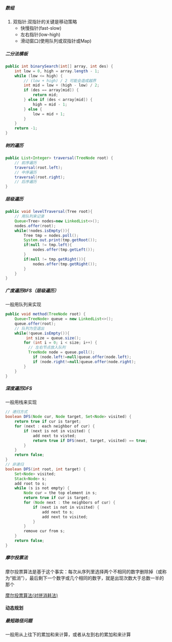 ##### 数组

1. 双指针:双指针的关键是移动策略
   - 快慢指针(fast-slow)
   - 左右指针(low-high)
   - 滑动窗口(使用队列或双指针或Map)
   


##### 二分法模板
```java
public int binarySearch(int[] array, int des) {
    int low = 0, high = array.length - 1;
    while (low <= high) { 
        // (low + high) / 2 可能会造成越界
        int mid = low + (high - low) / 2;
        if (des == array[mid]) { 
            return mid;
        } else if (des < array[mid]) {
            high = mid - 1;
        } else {
            low = mid + 1;
        }
    }
    return -1;
}
```

##### 树的遍历

```java
public List<Integer> traversal(TreeNode root) {
    // 前序遍历
    traversal(root.left);
    // 中序遍历
    traversal(root.right);
    // 后序遍历
}
```

##### 层级遍历

```java
public void levelTraversal(Tree root){
    // 用队列来记录
    Queue<Tree> nodes=new LinkedList<>();
	nodes.offer(root);
    while(!nodes.isEmpty()){
		Tree tmp = nodes.poll();
        System.out.print(tmp.getRoot());
        if(null != tmp.left){
            nodes.offer(tmp.getLeft());
        }
        if(null != tmp.getRight()){
            nodes.offer(tmp.getRight());
        }
	}
}
```

##### 广度遍历BFS（层级遍历）

一般用队列来实现

```java
public void method(TreeNode root) {
	Queue<TreeNode> queue = new LinkedList<>();
    queue.offer(root);
    // 队列为空退出
    while(!queue.isEmpty()){
 		 int size = queue.size();
     	for (int i = 0; i < size; i++) {
	      // 左右节点放入队列
   	      TreeNode node = queue.poll();
    		if (node.left!=null)queue.offer(node.left);
			if (node.right!=null)queue.offer(node.right);
     	}
    }
}
```

##### 深度遍历DFS

一般用栈来实现

```java
// 递归方式
boolean DFS(Node cur, Node target, Set<Node> visited) {
    return true if cur is target;
    for (next : each neighbor of cur) {
        if (next is not in visited) {
            add next to visted;
            return true if DFS(next, target, visited) == true;
        }
    }
    return false;
}
// 非递归
boolean DFS(int root, int target) {
    Set<Node> visited;
    Stack<Node> s;
    add root to s;
    while (s is not empty) {
        Node cur = the top element in s;
        return true if cur is target;
        for (Node next : the neighbors of cur) {
            if (next is not in visited) {
                add next to s;
                add next to visited;
            }
        }
        remove cur from s;
    }
    return false;
}
```
##### 摩尔投票法

摩尔投票算法是基于这个事实：每次从序列里选择两个不相同的数字删除掉（或称为“抵消”），最后剩下一个数字或几个相同的数字，就是出现次数大于总数一半的那个

[摩尔投票算法(对拼消耗法)](https://www.zhihu.com/question/49973163)


#### 动态规划

##### 最短路径问题

一般用从上往下的累加和来计算，或者从左到右的累加和来计算

